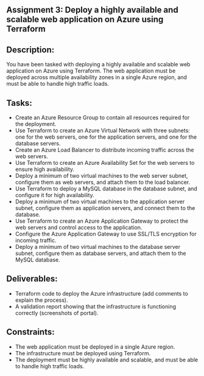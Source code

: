 
## Assignment 3: Deploy a highly available and scalable web application on Azure using Terraform

## Description:
You have been tasked with deploying a highly available and scalable web application on Azure using Terraform. The web application must be deployed across multiple availability zones in a single Azure region, and must be able to handle high traffic loads.

## Tasks:
- Create an Azure Resource Group to contain all resources required for the deployment.
- Use Terraform to create an Azure Virtual Network with three subnets: one for the web servers, one for the application servers, and one for the database servers.
- Create an Azure Load Balancer to distribute incoming traffic across the web servers.
- Use Terraform to create an Azure Availability Set for the web servers to ensure high availability.
- Deploy a minimum of two virtual machines to the web server subnet, configure them as web servers, and attach them to the load balancer.
- Use Terraform to deploy a MySQL database in the database subnet, and configure it for high availability.
- Deploy a minimum of two virtual machines to the application server subnet, configure them as application servers, and connect them to the database.
- Use Terraform to create an Azure Application Gateway to protect the web servers and control access to the application.
- Configure the Azure Application Gateway to use SSL/TLS encryption for incoming traffic.
- Deploy a minimum of two virtual machines to the database server subnet, configure them as database servers, and attach them to the MySQL database.

## Deliverables:
- Terraform code to deploy the Azure infrastructure (add comments to explain the process).
- A validation report showing that the infrastructure is functioning correctly (screenshots of portal).

## Constraints:

- The web application must be deployed in a single Azure region.
- The infrastructure must be deployed using Terraform.
- The deployment must be highly available and scalable, and must be able to handle high traffic loads.

